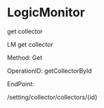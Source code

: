 #     LogicMonitor


get collector

LM get collector

Method: Get

OperationID: getCollectorById

EndPoint:

/setting/collector/collectors/{id}
